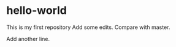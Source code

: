 # hello-world
This is my first repository 
Add some edits. Compare with master. 

Add another line. 
